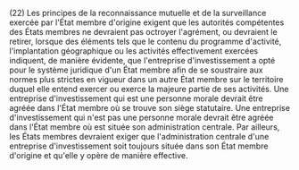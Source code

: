 (22) Les principes de la reconnaissance mutuelle et de la surveillance exercée par l'État membre d'origine exigent que les autorités compétentes des États membres ne devraient pas octroyer l'agrément, ou devraient le retirer, lorsque des éléments tels que le contenu du programme d'activité, l'implantation géographique ou les activités effectivement exercées indiquent, de manière évidente, que l'entreprise d'investissement a opté pour le système juridique d'un État membre afin de se soustraire aux normes plus strictes en vigueur dans un autre État membre sur le territoire duquel elle entend exercer ou exerce la majeure partie de ses activités. Une entreprise d'investissement qui est une personne morale devrait être agréée dans l'État membre où se trouve son siège statutaire. Une entreprise d'investissement qui n'est pas une personne morale devrait être agréée dans l'État membre où est située son administration centrale. Par ailleurs, les États membres devraient exiger que l'administration centrale d'une entreprise d'investissement soit toujours située dans son État membre d'origine et qu'elle y opère de manière effective.